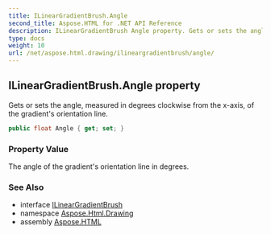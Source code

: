 ```yaml
---
title: ILinearGradientBrush.Angle
second_title: Aspose.HTML for .NET API Reference
description: ILinearGradientBrush Angle property. Gets or sets the angle measured in degrees clockwise from the x-axis of the gradients orientation line
type: docs
weight: 10
url: /net/aspose.html.drawing/ilineargradientbrush/angle/
---
```

## ILinearGradientBrush.Angle property

Gets or sets the angle, measured in degrees clockwise from the x-axis, of the gradient's orientation line.

```csharp
public float Angle { get; set; }
```

### Property Value

The angle of the gradient's orientation line in degrees.

### See Also

* interface [ILinearGradientBrush](../)
* namespace [Aspose.Html.Drawing](../../../aspose.html.drawing/)
* assembly [Aspose.HTML](../../../)
